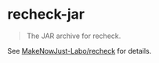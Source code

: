 # recheck-jar

> The JAR archive for recheck.

See [MakeNowJust-Labo/recheck](https://github.com/MakeNowJust-Labo/recheck) for details.
